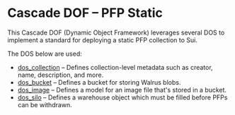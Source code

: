 # Cascade DOF – PFP Static

This Cascade DOF (Dynamic Object Framework) leverages several DOS to implement a standard for deploying a static PFP collection to Sui.

The DOS below are used:

* [dos_collection](https://github.com/CascadeFoundation/dos_collection) – Defines collection-level metadata such as creator, name, description, and more.
* [dos_bucket](https://github.com/CascadeFoundation/dos_bucket) – Defines a bucket for storing Walrus blobs.
* [dos_image](https://github.com/CascadeFoundation/dos_image) – Defines a model for an image file that's stored in a bucket.
* [dos_silo](https://github.com/CascadeFoundation/dos_silo) – Defines a warehouse object which must be filled before PFPs can be withdrawn.
